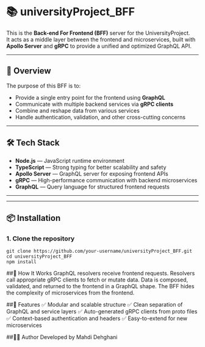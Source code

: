 # 📚 universityProject_BFF

This is the **Back-end For Frontend (BFF)** server for the UniversityProject.  
It acts as a middle layer between the frontend and microservices, built with **Apollo Server** and **gRPC** to provide a unified and optimized GraphQL API.

---

## 🚀 Overview

The purpose of this BFF is to:

- Provide a single entry point for the frontend using **GraphQL**
- Communicate with multiple backend services via **gRPC clients**
- Combine and reshape data from various services
- Handle authentication, validation, and other cross-cutting concerns

---

## 🛠️ Tech Stack

- **Node.js** — JavaScript runtime environment  
- **TypeScript** — Strong typing for better scalability and safety  
- **Apollo Server** — GraphQL server for exposing frontend APIs  
- **gRPC** — High-performance communication with backend microservices  
- **GraphQL** — Query language for structured frontend requests

---

---

## 📦 Installation

### 1. Clone the repository

```
git clone https://github.com/your-username/universityProject_BFF.git
cd universityProject_BFF
npm install
```
##🔧 How It Works
GraphQL resolvers receive frontend requests.
Resolvers call appropriate gRPC clients to fetch or mutate data.
Data is composed, validated, and returned to the frontend in a GraphQL shape.
The BFF hides the complexity of microservices from the frontend.


##📌 Features
✅ Modular and scalable structure
✅ Clean separation of GraphQL and service layers
✅ Auto-generated gRPC clients from proto files
✅ Context-based authentication and headers
✅ Easy-to-extend for new microservices

##👨‍💻 Author
Developed by Mahdi Dehghani
